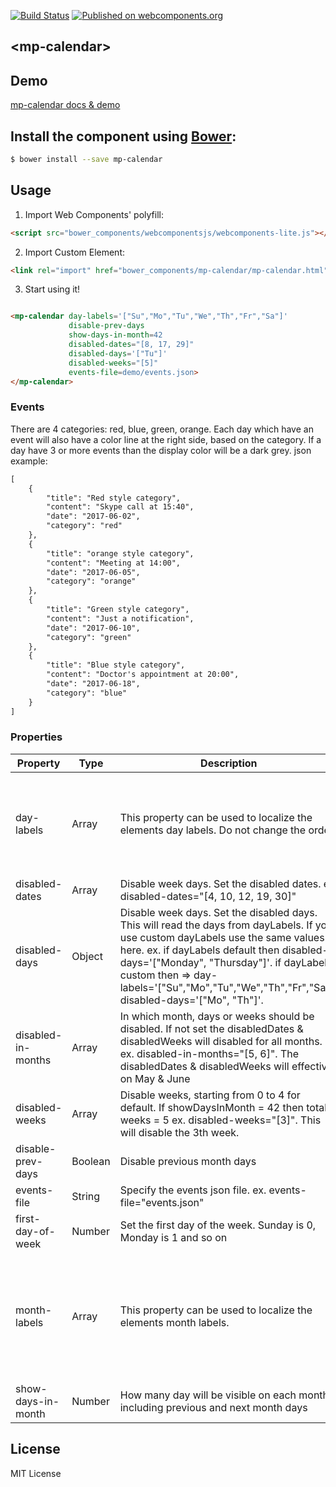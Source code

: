 [![Build Status](https://travis-ci.org/mpachnis/mp-calendar.svg?branch=master)](https://travis-ci.org/mpachnis/mp-calendar) [![Published on webcomponents.org](https://img.shields.io/badge/webcomponents.org-published-blue.svg)](https://www.webcomponents.org/element/mpachnis/mp-calendar)


## &lt;mp-calendar&gt;


## Demo

[mp-calendar docs & demo](https://www.webcomponents.org/element/mpachnis/mp-calendar)


## Install the component using [Bower](http://bower.io/):

```bash
$ bower install --save mp-calendar
```

## Usage

1. Import Web Components' polyfill:

```html
<script src="bower_components/webcomponentsjs/webcomponents-lite.js"></script>
```

2. Import Custom Element:

```html
<link rel="import" href="bower_components/mp-calendar/mp-calendar.html">
```

3. Start using it!
<!--
```
<custom-element-demo>
    <template>
        <script src="../webcomponentsjs/webcomponents-lite.js"></script>
        <link rel="import" href="mp-calendar.html">
        <next-code-block></next-code-block>
    </template>
</custom-element-demo>
```
-->

```html

<mp-calendar day-labels='["Su","Mo","Tu","We","Th","Fr","Sa"]'
             disable-prev-days
             show-days-in-month=42
             disabled-dates="[8, 17, 29]"
             disabled-days='["Tu"]'
             disabled-weeks="[5]"
             events-file=demo/events.json>
</mp-calendar>

```

### Events
There are 4 categories: red, blue, green, orange.
Each day which have an event will also have a color line at the right side, based on the category.
If a day have 3 or more events than the display color will be a dark grey.
json example:

```html
[
    {
        "title": "Red style category",
        "content": "Skype call at 15:40",
        "date": "2017-06-02",
        "category": "red"
    },
    {
        "title": "orange style category",
        "content": "Meeting at 14:00",
        "date": "2017-06-05",
        "category": "orange"
    },
    {
        "title": "Green style category",
        "content": "Just a notification",
        "date": "2017-06-10",
        "category": "green"
    },
    {
        "title": "Blue style category",
        "content": "Doctor's appointment at 20:00",
        "date": "2017-06-18",
        "category": "blue"
    }
]
```

### Properties

Property | Type | Description | Default
-------- | ----------- | ----------- | -----------
day-labels | Array | This property can be used to localize the elements day labels. Do not change the order | Default: [Sunday, Monday, Tuesday, Wednesday, Thursday, Friday, Saturday]
disabled-dates | Array | Disable week days. Set the disabled dates. ex. disabled-dates="[4, 10, 12, 19, 30]" | None
disabled-days | Object | Disable week days. Set the disabled days. This will read the days from dayLabels. If you use custom dayLabels use the same values here. ex. if dayLabels default then disabled-days='["Monday", "Thursday"]'. if dayLabels custom then => day-labels='["Su","Mo","Tu","We","Th","Fr","Sa"]' disabled-days='["Mo", "Th"]'. | None
disabled-in-months | Array | In which month, days or weeks should be disabled. If not set the disabledDates & disabledWeeks will disabled for all months. ex. disabled-in-months="[5, 6]". The disabledDates & disabledWeeks will effective on May & June | None
disabled-weeks | Array | Disable weeks, starting from 0 to 4 for default. If showDaysInMonth = 42 then total weeks = 5 ex. disabled-weeks="[3]". This will disable the 3th week. | None
disable-prev-days | Boolean | Disable previous month days | false
events-file | String | Specify the events json file. ex. events-file="events.json" | None
first-day-of-week | Number | Set the first day of the week. Sunday is 0, Monday is 1 and so on | 0
month-labels | Array | This property can be used to localize the elements month labels. | [January, February, March, April, May, June, July, August, September, October, November, December]
show-days-in-month | Number | How many day will be visible on each month, including previous and next month days | 35



## License

MIT License

